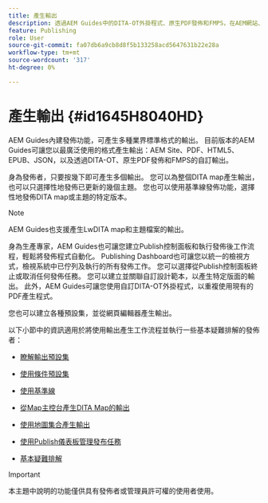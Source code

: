 ```yaml
---
title: 產生輸出
description: 透過AEM Guides中的DITA-OT外掛程式、原生PDF發佈和FMPS，在AEM網站、PDF、HTML5、EPUB、自訂和JSON中產生輸出。
feature: Publishing
role: User
source-git-commit: fa07db6a9cb8d8f5b133258acd5647631b22e28a
workflow-type: tm+mt
source-wordcount: '317'
ht-degree: 0%

---
```


# 產生輸出 {#id1645H8040HD}

AEM Guides內建發佈功能，可產生多種業界標準格式的輸出。 目前版本的AEM Guides可讓您以最廣泛使用的格式產生輸出：AEM Site、PDF、HTML5、EPUB、JSON，以及透過DITA-OT、原生PDF發佈和FMPS的自訂輸出。

身為發佈者，只要按幾下即可產生多個輸出。 您可以為整個DITA map產生輸出，也可以只選擇性地發佈已更新的幾個主題。 您也可以使用基準線發佈功能，選擇性地發佈DITA map或主題的特定版本。

>[!NOTE]
>
> AEM Guides也支援產生LwDITA map和主題檔案的輸出。

身為生產專家，AEM Guides也可讓您建立Publish控制面板和執行發佈後工作流程，輕鬆將發佈程式自動化。 Publishing Dashboard也可讓您以統一的檢視方式，檢視系統中已佇列及執行的所有發佈工作。 您可以選擇從Publish控制面板終止或取消任何發佈任務。 您可以建立並關聯自訂設計範本，以產生特定版面的輸出。 此外，AEM Guides可讓您使用自訂DITA-OT外掛程式，以重複使用現有的PDF產生程式。

您也可以建立各種預設集，並從網頁編輯器產生輸出。

以下小節中的資訊適用於將使用輸出產生工作流程並執行一些基本疑難排解的發佈者：

- [瞭解輸出預設集](generate-output-understand-presets.md#)

- [使用條件預設集](generate-output-use-condition-presets.md#)

- [使用基準線](generate-output-use-baseline-for-publishing.md#)

- [從Map主控台產生DITA Map的輸出](generate-output-for-a-dita-map.md#)

- [使用地圖集合產生輸出](generate-output-use-map-collection-output-generation.md#)

- [使用Publish儀表板管理發布任務](generate-output-publish-dashboard.md#)

- [基本疑難排解](generate-output-basic-troubleshooting.md#)


>[!IMPORTANT]
>
> 本主題中說明的功能僅供具有發佈者或管理員許可權的使用者使用。
